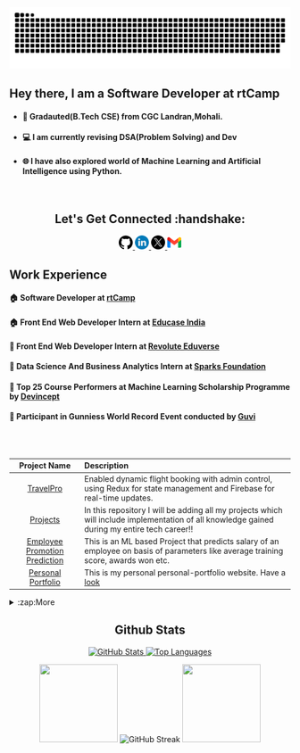 <html>
 <body>
  <a  target="_blank" rel="noopener noreferrer" href="https://github.com/Sourav61/Sourav61/blob/output/github-snake.svg"><img src="https://github.com/Sourav61/Sourav61/blob/output/github-snake.svg" style="max-width: 100%;"></a>
<!--     <h2>Watch my contribution graph get eaten by the snake 🐍</h2> -->
<!--   <img align="center" src="https://github.com/Sourav61/Sourav61/blob/output/github-contribution-grid-snake.gif" width='100%'>  
  <h2>Hi there, I'm <a href="https://personal-portfoliosp.herokuapp.com/">Sourav Pahwa</a> <img src="https://media.giphy.com/media/ltu3chhH9nbtYx36Bd/giphy.gif" width="30"></h2> -->

  <h2>Hey there, I am a Software Developer at rtCamp</h2>

  - <h4>🏡 Gradauted(B.Tech CSE) from CGC Landran,Mohali.</h4>
  - <h4>💻 I am currently revising DSA(Problem Solving) and Dev</h4>
  - <h4>🌐 I have also explored world of Machine Learning and Artificial Intelligence using Python.</h4>
  <br />


  <h2 align="center">Let's Get Connected :handshake:</h2>
  <p align="center">
  <a href="https://github.com/Sourav61" style="text-decoration: underline;">  
    <img src="https://github.com/Sourav61/Sourav61/blob/master/github-logo.png" alt="github" height="25" width="25" style="max-width:100%;">
  </a>

  <a href="https://www.linkedin.com/in/sourav-pahwa-93b4041b6/" rel="nofollow" style="text-decoration: underline;">
    <img alt="LinkedIn" src="https://github.com/Sourav61/Sourav61/blob/master/linkedin.png" height="25" width="25" style="max-width:100%;">
  </a>

  <a href="https://twitter.com/SouravPahwa9" rel="nofollow" style="text-decoration: underline;">
    <img src="https://github.com/Sourav61/Sourav61/blob/master/twitter.png" alt="Twitter" height="25" width="25" style="max-width: 100%;">
  </a>
  <a href="mailto:sourav61pahwa@gmail.com"><img alt="Gmail" src="https://github.com/Sourav61/Sourav61/blob/master/gmail.png" height="25" width="25"  style="max-width:100%;"></a>

  <h2>Work Experience</h2>

  <h4>🏠 Software Developer at <a href="https://rtcamp.com">rtCamp</a></h4>
  <h4>🏠 Front End Web Developer Intern at <a href="https://educase.io">Educase India</a></h4>
  <h4>🏢 Front End Web Developer Intern at <a href="https://www.linkedin.com/company/revolute/">Revolute Eduverse</a></h4>
  <h4>🏫 Data Science And Business Analytics Intern at <a href="https://www.thesparksfoundationsingapore.org/">Sparks Foundation</a></h4>
  <h4>🎩 Top 25 Course Performers at Machine Learning Scholarship Programme by <a href="https://devincept.tech/">Devincept</a></h4>
  <h4>🙂 Participant in Gunniess World Record Event conducted by <a href="https://www.guvi.in/">Guvi</a></h4>
  <br />
  
  <br />
  <table>
   <thead>
    <tr>
    <th align="center">Project Name</th>
    <th align="left">Description</th>
    </tr>
   </thead>
   <tbody>
     <tr>
     <td align="center"><a href="https://github.com/Sourav61/Travel-Pro">TravelPro</a></td>
     <td align="left">Enabled dynamic flight booking with admin control, using Redux for state management and Firebase for real-time updates.</td>
    </tr>
    <tr>
     <td align="center"><a href="https://github.com/Sourav61/Projects">Projects</a></td>
     <td align="left">In this repository I will be adding all my projects which will include implementation of all knowledge gained during my entire tech career!!</td>
    </tr>
    <tr>
     <td align="center"><a href="https://github.com/Sourav61/Projects/tree/main/Employee%20Promotion%20Prediction">Employee Promotion Prediction</a></td>
     <td align="left">This is an ML based Project that predicts salary of an employee on basis of parameters like average training score, awards won etc.</td>
    </tr>
    <tr>
     <td align="center"><a href="https://github.com/Sourav61/Portfolio">Personal Portfolio</a></td>
     <td align="left">This is my personal personal-portfolio website. Have a<a href="https://portfolio-r746zizgp-sourav61.vercel.app/" rel="nofollow"> look</a></td>
    </tr>
   </tbody>
  </table>
  
  <details>   <summary>:zap:More</summary>
  
  <h1 align="center"> Tech-Stack </h1>
  <p align="center"> 
    <img src="https://raw.githubusercontent.com/marwin1991/profile-technology-icons/refs/heads/main/icons/c++.png" height="40px" width="40px" />
    <img src="https://raw.githubusercontent.com/marwin1991/profile-technology-icons/refs/heads/main/icons/python.png" height="40px" width="40px" />
    <img src="https://raw.githubusercontent.com/marwin1991/profile-technology-icons/refs/heads/main/icons/html.png" height="40px" width="40px" />
    <img src="https://raw.githubusercontent.com/marwin1991/profile-technology-icons/refs/heads/main/icons/css.png" height="40px" width="40px"  />
    <img src="https://raw.githubusercontent.com/marwin1991/profile-technology-icons/refs/heads/main/icons/bootstrap.png" height="40px" width="40px" />
    <img src="https://raw.githubusercontent.com/marwin1991/profile-technology-icons/refs/heads/main/icons/javascript.png" height="40px" width="40px" />
  <h1 align="center"> Database </h1>
  <p align="center"> 
    <img src="https://skillicons.dev/icons?i=firebase,mysql,mongodb&perline=3" alt="Database Icons">
  </p>

   <h1 align="center"> Frameworks </h1>
   <p align="center"> 
      <img src="https://skillicons.dev/icons?i=react,nodejs,flask&perline=3" alt="Framework Icons">
  </p>
   
 </details>
   
  <h2 align="center">Github Stats</h2>

  <div align="center" display="flex" dir="auto">

  <a href="https://github.com/anuraghazra/github-readme-stats">
      <img src="https://github-readme-stats-finall123spgmailcoms-projects.vercel.app/api?username=sourav61&show_icons=true&theme=radical&count_private=true" alt="GitHub Stats">
  </a>
  
   <a href="https://github.com/anuraghazra/github-readme-stats">
      <img src="https://github-readme-stats-finall123spgmailcoms-projects.vercel.app/api/top-langs/?username=sourav61&layout=compact&theme=radical" alt="Top Languages">
   </a>

  </div>
 
  <div align="center">
   <p align="center">
      <img height="140" width="140" src="https://user-images.githubusercontent.com/78967360/158388511-9b4590dc-96f5-402a-9b6b-b51add4efc70.png">
      <img src="https://streak-stats.demolab.com/?user=sourav61&theme=radical" alt="GitHub Streak">
      <img height="140" width="140" src="https://user-images.githubusercontent.com/78967360/158388859-2bac10f7-efd5-45d7-93bb-777271b5426f.png">
   </p>
  </div>
  
  <br />
<!--   <h2>Watch my contribution graph get eaten by the snake 🐍</h2>
  <img align="center" src="https://github.com/Sourav61/Sourav61/blob/output/github-contribution-grid-snake.gif" width="1050">   -->
 </body>
</html>
